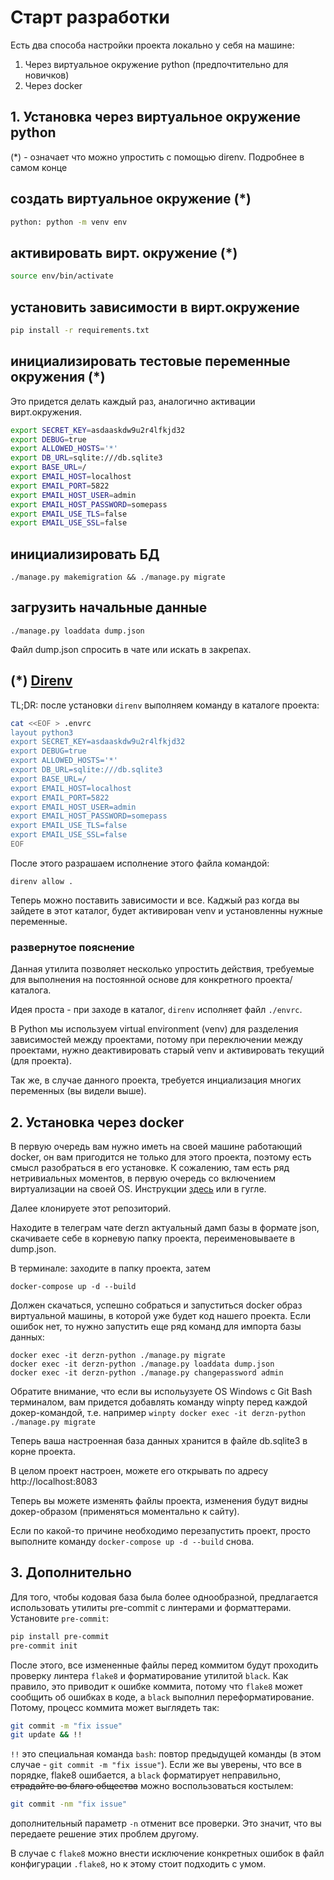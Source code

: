 # Старт разработки

Есть два способа настройки проекта локально у себя на машине:
1. Через виртуальное окружение python (предпочтительно для новичков)
2. Через docker

## 1. Установка через виртуальное окружение python

(\*) - означает что можно упростить с помощью direnv. Подробнее в самом конце

## создать виртуальное окружение (\*)

```bash
python: python -m venv env
```

## активировать вирт. окружение (\*)
```bash
source env/bin/activate
```

## установить зависимости в вирт.окружение

```bash
pip install -r requirements.txt
```

## инициализировать тестовые переменные окружения (\*)

Это придется делать каждый раз, аналогично активации вирт.окружения.

```bash
export SECRET_KEY=asdaaskdw9u2r4lfkjd32
export DEBUG=true
export ALLOWED_HOSTS='*'
export DB_URL=sqlite:///db.sqlite3
export BASE_URL=/
export EMAIL_HOST=localhost
export EMAIL_PORT=5822
export EMAIL_HOST_USER=admin
export EMAIL_HOST_PASSWORD=somepass
export EMAIL_USE_TLS=false
export EMAIL_USE_SSL=false
```


## инициализировать БД

```
./manage.py makemigration && ./manage.py migrate
```

## загрузить начальные данные

```
./manage.py loaddata dump.json
```


Файл dump.json спросить в чате или искать в закрепах.


## (\*) [Direnv](https://direnv.net/)

TL;DR:
после установки `direnv` выполняем команду в каталоге проекта:
```bash
cat <<EOF > .envrc
layout python3
export SECRET_KEY=asdaaskdw9u2r4lfkjd32
export DEBUG=true
export ALLOWED_HOSTS='*'
export DB_URL=sqlite:///db.sqlite3
export BASE_URL=/
export EMAIL_HOST=localhost
export EMAIL_PORT=5822
export EMAIL_HOST_USER=admin
export EMAIL_HOST_PASSWORD=somepass
export EMAIL_USE_TLS=false
export EMAIL_USE_SSL=false
EOF
```

После этого разрашаем исполнение этого файла командой:
```
direnv allow .
```
Теперь можно поставить зависимости и все. Каджый раз когда вы зайдете в этот
каталог, будет активирован venv и установленны нужные переменные.

### развернутое пояснение
Данная утилита позволяет несколько упростить действия, требуемые для выполнения
на постоянной основе для конкретного проекта/каталога.

Идея проста - при заходе в каталог, `direnv` исполняет файл `./envrc`.

В Python мы используем virtual environment (venv) для разделения зависимостей
между проектами, потому при переключении между проектами, нужно деактивировать
старый venv и активировать текущий (для проекта).

Так же, в случае данного проекта, требуется инциализация многих переменных
(вы видели выше).


## 2. Установка через docker

В первую очередь вам нужно иметь на своей машине работающий docker, он вам пригодится не только для этого проекта, поэтому есть смысл разобраться в его установке. К сожалению, там есть ряд нетривиальных моментов, в первую очередь со включением виртуализации на своей OS. Инструкции [здесь](https://docs.docker.com/get-docker/) или в гугле.

Далее клонируете этот репозиторий.

Находите в телеграм чате derzn актуальный дамп базы в формате json, скачиваете себе в корневую папку проекта, переименовываете в dump.json.

В терминале: заходите в папку проекта, затем
```
docker-compose up -d --build
```
Должен скачаться, успешно собраться и запуститься docker образ виртуальной машины, в которой уже будет код нашего проекта. Если ошибок нет, то нужно запустить еще ряд команд для импорта базы данных:
```
docker exec -it derzn-python ./manage.py migrate
docker exec -it derzn-python ./manage.py loaddata dump.json
docker exec -it derzn-python ./manage.py changepassword admin
```
Обратите внимание, что если вы испольузуете OS Windows с Git Bash терминалом, вам придется добавлять команду winpty перед каждой докер-командой, т.е. например `winpty docker exec -it derzn-python ./manage.py migrate`

Теперь ваша настроенная база данных хранится в файле db.sqlite3 в корне проекта.

В целом проект настроен, можете его открывать по адресу http://localhost:8083

Теперь вы можете изменять файлы проекта, изменения будут видны докер-образом (применяться моментально к сайту). 

Если по какой-то причине необходимо перезапустить проект, просто выполните команду `docker-compose up -d --build` снова.


## 3. Дополнительно

Для того, чтобы кодовая база была более однообразной, предлагается
использовать утилиты pre-commit с линтерами и форматтерами.
Установите `pre-commit`:
```bash
pip install pre-commit
pre-commit init
```
После этого, все измененные файлы перед коммитом будут проходить
проверку линтера `flake8` и форматирование утилитой `black`.
Как правило, это приводит к ошибке коммита, потому что `flake8` может сообщить
об ошибках в коде, а `black` выполнил переформатирование.
Потому, процесс коммита может выглядеть так:
```bash
git commit -m "fix issue"
git update && !!
```
`!!` это специальная команда `bash`: повтор предыдущей команды
(в этом случае - `git commit -m "fix issue"`).
Если же вы уверены, что все в порядке, flake8 ошибается, а `black`
форматирует неправильно, ~~страдайте во благо общества~~ можно воспользоваться
костылем:
```bash
git commit -nm "fix issue"
```
дополнительный параметр `-n` отменит все проверки. Это значит, что вы передаете
решение этих проблем другому.

В случае с `flake8` можно внести исключение конкретных ошибок в файл конфигурации
`.flake8`, но к этому стоит подходить с умом.
